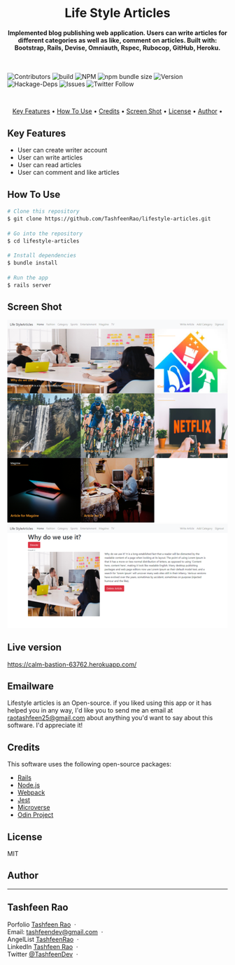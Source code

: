 <h1 align="center">
  <br>
    Life Style Articles
  <br>
</h1>

<h4 align="center">Implemented blog publishing web application. Users can write articles for different categories as well as like, comment on articles. Built with: Bootstrap, Rails, Devise, Omniauth, Rspec, Rubocop, GitHub, Heroku.
</h4>
</br>

![Contributors](https://img.shields.io/badge/Contributor-Tashfeen-green)
![build](https://img.shields.io/badge/build-passing-green)
![NPM](https://img.shields.io/badge/NPM-14.01-green)
![npm bundle size](https://img.shields.io/bundlephobia/min/react?color=green)
![Version](https://img.shields.io/badge/version-1.0.0-green)
![Hackage-Deps](https://img.shields.io/hackage-deps/v/json)
![Issues](https://img.shields.io/badge/issues-0-green)
![Twitter Follow](https://img.shields.io/twitter/follow/TashfeenDev?label=Tashfeen&style=social)

</br>

<p align="center">
  <a href="#key-features">Key Features</a> •
  <a href="#how-to-use">How To Use</a> •
  <a href="#credits">Credits</a> •
  <a href="#screen-shot">Screen Shot</a> •
  <a href="#license">License</a> •
  <a href="#author">Author</a> •
</p>

## Key Features

* User can create writer account
* User can write articles
* User can read articles
* User can comment and like articles

## How To Use

```bash
# Clone this repository
$ git clone https://github.com/TashfeenRao/lifestyle-articles.git

# Go into the repository
$ cd lifestyle-articles

# Install dependencies
$ bundle install

# Run the app
$ rails server
```

## Screen Shot

![screenshot](screencapture-calm-bastion-63762-herokuapp-2020-06-13-19_32_26.png)
![screenshot](screencapture-calm-bastion-63762-herokuapp-articles-11-2020-06-13-19_32_48.png)

## Live version

https://calm-bastion-63762.herokuapp.com/

## Emailware

Lifestyle articles is an Open-source. if you liked using this app or it has helped you in any way, I'd like you to send me an email at <raotashfeen25@gmail.com> about anything you'd want to say about this software. I'd appreciate it!

## Credits

This software uses the following open-source packages:

- [Rails](https://rubyonrails.org/)
- [Node.js](https://nodejs.org/)
- [Webpack](https://webpack.js.org/)
- [Jest](https://jestjs.io/)
- [Microverse](http://microverse.org/)
- [Odin Project](https://www.theodinproject.com/)

## License

MIT

## Author
---

<h2>Tashfeen Rao </h2>

Porfolio [Tashfeen Rao](https://tashfeen-rao.netlify.app/) &nbsp;&middot;&nbsp;
</br>
Email: tashfeendev@gmail.com &nbsp;&middot;&nbsp;
</br>
AngelList [TashfeenRao](https://angel.co/u/tashfeen-rao) &nbsp;&middot;&nbsp;
</br>
LinkedIn [Tashfeen Rao](https://www.linkedin.com/in/tashfeen-rao/) &nbsp;&middot;&nbsp;
</br>
Twitter [@TashfeenDev](https://twitter.com/TashfeenDev) &nbsp;&middot;&nbsp;
